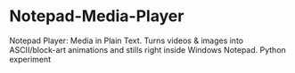 # Notepad-Media-Player
Notepad Player: Media in Plain Text. Turns videos &amp; images into ASCII/block-art animations and stills right inside Windows Notepad. Python experiment
